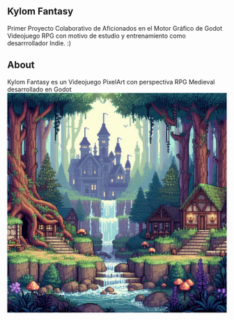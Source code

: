 ## Kylom Fantasy
 Primer Proyecto Colaborativo de Aficionados en el Motor Gráfico de  Godot 
Videojuego RPG con motivo de estudio y entrenamiento como desarrrollador Indie.
:)

## About

Kylom Fantasy es un Videojuego PixelArt con perspectiva RPG Medieval desarrollado en Godot
![Imagen del Juego](./OIG4.4UyrIlu0XobCaUCgC7Yd.jpg) 


